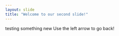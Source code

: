 ```yaml
---
layout: slide
title: "Welcome to our second slide!"
---
```

testing something new
Use the left arrow to go back!
